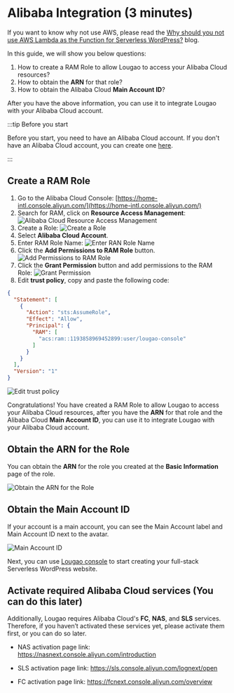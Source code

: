 
# Alibaba Integration (3 minutes)

If you want to know why not use AWS, please read the [Why should you not use AWS Lambda as the Function for Serverless WordPress?](https://www.serverless-wordpress.cloud/2024/01/08/why-not-aws-lambda/) blog.

In this guide, we will show you below questions:

1. How to create a RAM Role to allow Lougao to access your Alibaba Cloud resources?
2. How to obtain the **ARN** for that role?
3. How to obtain the Alibaba Cloud **Main Account ID**?

After you have the above information, you can use it to integrate Lougao with your Alibaba Cloud account.

:::tip Before you start

Before you start, you need to have an Alibaba Cloud account. If you don't have an Alibaba Cloud account, you can create one [here](https://account.alibabacloud.com/register/intl_register.htm). 

:::

## Create a RAM Role

1. Go to the Alibaba Cloud Console: [https://home-intl.console.aliyun.com/](https://home-intl.console.aliyun.com/)
2. Search for RAM, click on **Resource Access Management**: ![Alibaba Cloud Resource Access Management](https://r2.serverless-wordpress.cloud/2024/02/screenshot-20240206-194316-2048x1374.png)
3. Create a Role: ![Create a Role](https://r2.serverless-wordpress.cloud/2024/02/screenshot-20240206-194601-2048x1374.png)
4. Select **Alibaba Cloud Account**.
5. Enter RAM Role Name: ![Enter RAN Role Name](https://r2.serverless-wordpress.cloud/2024/02/screenshot-20240206-194841-2048x1374.png)
6. Click the **Add Permissions to RAM Role** button. ![Add Permissions to RAM Role](https://r2.serverless-wordpress.cloud/2024/02/screenshot-20240206-195047-2048x1374.png)
7. Click the **Grant Permission** button and add permissions to the RAM Role: ![Grant Permission](https://r2.serverless-wordpress.cloud/2024/02/screenshot-20240206-200032-2048x1374.png)
8. Edit **trust policy**, copy and paste the following code:

```json
{
  "Statement": [
    {
      "Action": "sts:AssumeRole",
      "Effect": "Allow",
      "Principal": {
        "RAM": [
          "acs:ram::1193858969452899:user/lougao-console"
        ]
      }
    }
  ],
  "Version": "1"
}
```

![Edit trust policy](https://r2.serverless-wordpress.cloud/2024/02/screenshot-20240206-200255-2048x1374.png)

Congratulations! You have created a RAM Role to allow Lougao to access your Alibaba Cloud resources, after you have the **ARN** for that role and the Alibaba Cloud **Main Account ID**, you can use it to integrate Lougao with your Alibaba Cloud account.

## Obtain the ARN for the Role

You can obtain the **ARN** for the role you created at the **Basic Information** page of the role.

![Obtain the ARN for the Role](https://r2.serverless-wordpress.cloud/2024/02/screenshot-20240206-201209-2048x1374.png)

## Obtain the Main Account ID

If your account is a main account, you can see the Main Account label and Main Account ID next to the avatar.

![Main Account ID](https://r2.serverless-wordpress.cloud/2024/02/screenshot-20240220-010747-2048x356.png)

Next, you can use [Lougao console](https://console.serverless-wordpress.cloud) to start creating your full-stack Serverless WordPress website.

## Activate required Alibaba Cloud services (You can do this later)

Additionally, Lougao requires Alibaba Cloud's **FC**, **NAS**, and **SLS** services. Therefore, if you haven’t activated these services yet, please activate them first, or you can do so later.

* NAS activation page link: https://nasnext.console.aliyun.com/introduction

* SLS activation page link: https://sls.console.aliyun.com/lognext/open

* FC activation page link: https://fcnext.console.aliyun.com/overview

